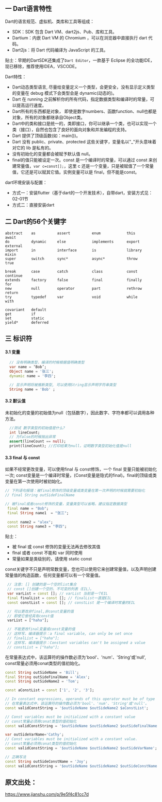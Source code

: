 ## 一 Dart语言特性

Dart的语言规范、虚拟机、类库和工具等组成：
- SDK：SDK 包含 Dart VM、dart2js、Pub、库和工具。
- Dartium：内嵌 Dart VM 的 Chromium ，可以在浏览器中直接执行 dart 代码。
- Dart2js：将 Dart 代码编译为 JavaScript 的工具。

贴士：早期的DartSDK还集成了`Dart Editor`，一款基于 Eclipse 的全功能IDE，现已移除，推荐使用IDEA，VSCODE。  

Dart特性：
- Dart动态类型语言, 尽量给变量定义一个类型，会更安全，没有显示定义类型的变量在 debug 模式下会类型会是 dynamic(动态的)。
- Dart 在 running 之前解析你的所有代码，指定数据类型和编译时的常量，可以提高运行速度。
- Dart所有的东西都是对象， 即使是数字numbers、函数function、null也都是对象，所有的对象都继承自Object类。
- Dart中的类和接口是统一的，类即接口，你可以继承一个类，也可以实现一个类（接口），自然也包含了良好的面向对象和并发编程的支持。
- Dart 提供了顶级函数(如：main())。
- Dart 没有 public、private、protected 这些关键字，变量名以"_"开头意味着对它的 lib 是私有的。
- 没有初始化的变量都会被赋予默认值 null。
- final的值只能被设定一次。const 是一个编译时的常量，可以通过 const 来创建常量值，`var c=const[];`，这里 c 还是一个变量，只是被赋值了一个常量值，它还是可以赋其它值。实例变量可以是 final，但不能是const。

dart环境安装与配置：
- 方式一：安装flutter（基于dart的一个开发技术），自带dart，安装方式见：02-01节
- 方式二：直接安装dart

## 二 Dart的56个关键字

```
abstract    as          assert          enum            this            await
do          dynamic     else            implements      export          external
import      in          interface       is              library         mixin
super       switch      sync*           async*          throw           true

break       case        catch           class           const           continue
extends     factory     false           final           finally         for
new         null        operator        part            rethrow         return
try         typedef     var             void            while           with

covariant   default
get         if
set         static
yield*      deferred
```

## 三 标识符

#### 3.1 变量

```dart
  // 没有明确类型，编译的时候根据值明确类型
  var name = ‘Bob’; 
  Object name = '张三';
  dynamic name = '李四';

  // 显示声明将被推断类型, 可以使用String显示声明字符串类型
  String name = 'Bob' ;
  ```

#### 3.2 默认值

未初始化的变量的初始值为null（包括数字），因此数字、字符串都可以调用各种方法。 

```dart
  //测试 数字类型的初始值是什么?
  int lineCount;
  // 为false的时候抛出异常
  assert(lineCount == null);
  print(lineCount); //打印结果为null，证明数字类型初始化值是null
  ```

#### 3.3 final 与 const

如果不经常更改变量，可以使用final 与 const修饰，一个 final 变量只能被初始化一次; const变量是一个编译时常量，(Const变量是隐式的final)。final的顶级或类变量在第一次使用时被初始化。  

```dart
// 下列语句报错：被final修饰的顶级变量或类变量在第一次声明的时候就需要初始化
// final String outSideFinalName

// 被final或者const修饰的变量，变量类型可以省略，建议指定数据类型
 final name = "Bob";
 final String name1  = "张三";
 
 const name2 = "alex";
 const String name3 = "李四";
```

贴士：
- 被 final 或 const 修饰的变量无法再去修改其值
- flnal 或者 const 不能和 var 同时使用
- 常量如果是类级别的，请使用 static const

const关键字不只是声明常数变量，您也可以使用它来创建常量值，以及声明创建常量值的构造函数，任何变量都可以有一个常量值。  
```dart
 // 注意: [] 创建的是一个空的list集合
 // const []创建一个空的、不可变的列表（EIL）。
 var varList = const []; // varList 当前是一个EIL
 final finalList = const []; // finalList一直是EIL
 const constList = const []; // constList 是一个编译时常量的EIL

 // 可以更改非final,非const变量的值
 // 即使它曾经具有const值
 varList = ["haha"];

 // 不能更改final变量或const变量的值
 // 这样写，编译器提示：a final variable, can only be set once
 // finalList = ["haha"];
 // 这样写，编译器提示：Constant variables can't be assigned a value  
 // constList = ["haha"];

```

在常量表达式中，该运算符的操作数必须为'bool'、'num'、'String'或'null', const常量必须用conat类型的值初始化。  

```dart
const String outSideName = 'Bill';
final String outSideFinalName = 'Alex';
const String outSideName2 = 'Tom';

const aConstList = const ['1', '2', '3'];

// In constant expressions, operands of this operator must be of type 'bool', 'num', 'String' or 'null'
// 在常量表达式中，该运算符的操作数必须为'bool'、'num'、'String'或'null'。
const validConstString = '$outSideName $outSideName2 $aConstList';

// Const variables must be initialized with a constant value
// const常量必须用conat类型的值初始化
const validConstString = '$outSideName $outSideName2 $outSideFinalName';

var outSideVarName='Cathy';
// Const variables must be initialized with a constant value.
// const常量必须用conat类型的值初始化
const validConstString = '$outSideName $outSideName2 $outSideVarName';

// 正确写法
const String outSideConstName = 'Joy';
const validConstString = '$outSideName $outSideName2 $outSideConstName';

```

## 原文出处：

https://www.jianshu.com/p/9e5f4c81cc7d
